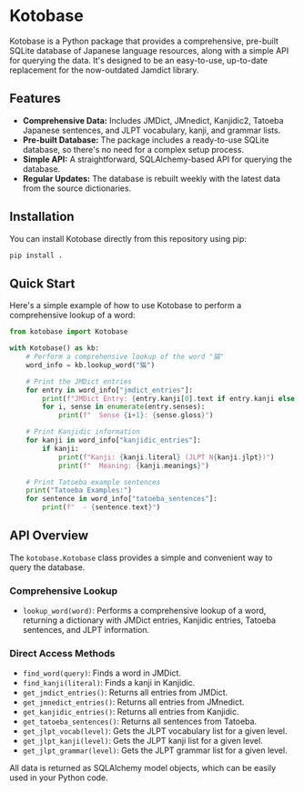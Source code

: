 # Kotobase

Kotobase is a Python package that provides a comprehensive, pre-built SQLite database of Japanese language resources, along with a simple API for querying the data. It's designed to be an easy-to-use, up-to-date replacement for the now-outdated Jamdict library.

## Features

- **Comprehensive Data:** Includes JMDict, JMnedict, Kanjidic2, Tatoeba Japanese sentences, and JLPT vocabulary, kanji, and grammar lists.
- **Pre-built Database:** The package includes a ready-to-use SQLite database, so there's no need for a complex setup process.
- **Simple API:** A straightforward, SQLAlchemy-based API for querying the database.
- **Regular Updates:** The database is rebuilt weekly with the latest data from the source dictionaries.

## Installation

You can install Kotobase directly from this repository using pip:

```bash
pip install .
```

## Quick Start

Here's a simple example of how to use Kotobase to perform a comprehensive lookup of a word:

```python
from kotobase import Kotobase

with Kotobase() as kb:
    # Perform a comprehensive lookup of the word "猫"
    word_info = kb.lookup_word("猫")

    # Print the JMDict entries
    for entry in word_info["jmdict_entries"]:
        print(f"JMDict Entry: {entry.kanji[0].text if entry.kanji else entry.kana[0].text}")
        for i, sense in enumerate(entry.senses):
            print(f"  Sense {i+1}: {sense.gloss}")

    # Print Kanjidic information
    for kanji in word_info["kanjidic_entries"]:
        if kanji:
            print(f"Kanji: {kanji.literal} (JLPT N{kanji.jlpt})")
            print(f"  Meaning: {kanji.meanings}")

    # Print Tatoeba example sentences
    print("Tatoeba Examples:")
    for sentence in word_info["tatoeba_sentences"]:
        print(f"  - {sentence.text}")
```

## API Overview

The `kotobase.Kotobase` class provides a simple and convenient way to query the database.

### Comprehensive Lookup

- `lookup_word(word)`: Performs a comprehensive lookup of a word, returning a dictionary with JMDict entries, Kanjidic entries, Tatoeba sentences, and JLPT information.

### Direct Access Methods

- `find_word(query)`: Finds a word in JMDict.
- `find_kanji(literal)`: Finds a kanji in Kanjidic.
- `get_jmdict_entries()`: Returns all entries from JMDict.
- `get_jmnedict_entries()`: Returns all entries from JMnedict.
- `get_kanjidic_entries()`: Returns all entries from Kanjidic.
- `get_tatoeba_sentences()`: Returns all sentences from Tatoeba.
- `get_jlpt_vocab(level)`: Gets the JLPT vocabulary list for a given level.
- `get_jlpt_kanji(level)`: Gets the JLPT kanji list for a given level.
- `get_jlpt_grammar(level)`: Gets the JLPT grammar list for a given level.

All data is returned as SQLAlchemy model objects, which can be easily used in your Python code.
